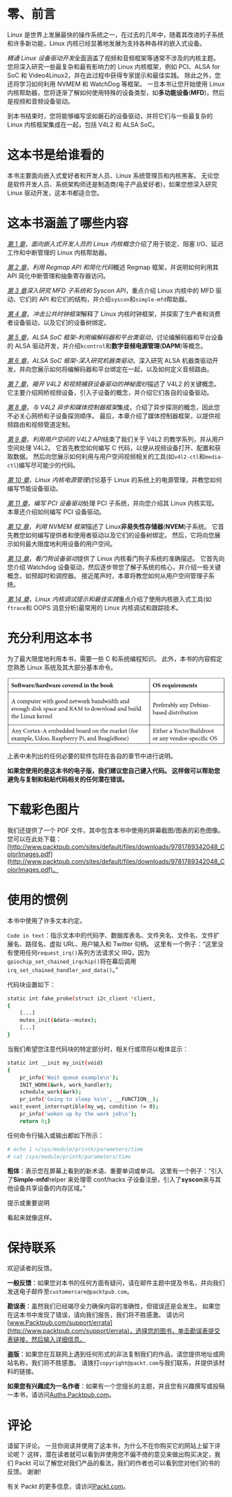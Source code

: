 # 零、前言

Linux 是世界上发展最快的操作系统之一，在过去的几年中，随着其改进的子系统和许多新功能，Linux 内核已经显著地发展为支持各种各样的嵌入式设备。

*精通 Linux 设备驱动开发*全面涵盖了视频和音频框架等通常不涉及的内核主题。 您将深入研究一些最复杂和最有影响力的 Linux 内核框架，例如 PCI、ALSA for SoC 和 Video4Linux2，并在此过程中获得专家提示和最佳实践。 除此之外，您还将学习如何利用 NVMEM 和 WatchDog 等框架。 一旦本书让您开始使用 Linux 内核帮助器，您将逐渐了解如何使用特殊的设备类型，如**多功能设备**(**MFD**)，然后是视频和音频设备驱动。

到本书结束时，您将能够编写坚如磐石的设备驱动，并将它们与一些最复杂的 Linux 内核框架集成在一起，包括 V4L2 和 ALSA SoC。

# 这本书是给谁看的

本书主要面向嵌入式爱好者和开发人员、Linux 系统管理员和内核黑客。 无论您是软件开发人员、系统架构师还是制造商(电子产品爱好者)，如果您想深入研究 Linux 驱动开发，这本书都适合您。

# 这本书涵盖了哪些内容

[*第 1 章*](01.html#_idTextAnchor015)，*面向嵌入式开发人员的 Linux 内核概念*介绍了用于锁定、阻塞 I/O、延迟工作和中断管理的 Linux 内核帮助器。

[*第 2 章*](02.html#_idTextAnchor030)，*利用 Regmap API 和简化代码*概述 Regmap 框架，并说明如何利用其 API 简化中断管理和抽象寄存器访问。

[*第 3 章*](03.html#_idTextAnchor039)*深入研究 MFD 子系统和 Syscon API*，重点介绍 Linux 内核中的 MFD 驱动、它们的 API 和它们的结构，并介绍`syscon`和`simple-mfd`帮助器。

[*第 4 章*](04.html#_idTextAnchor047)，*冲击公共时钟框架*解释了 Linux 内核时钟框架，并探索了生产者和消费者设备驱动，以及它们的设备树绑定。

[*第 5 章*](05.html#_idTextAnchor124)，*ALSA SoC 框架-利用编解码器和平台类驱动*，讨论编解码器和平台设备的 ALSA 驱动开发，并介绍`kcontrol`和**数字音频电源管理**(**DAPM**)等概念。

[*第 6 章*](06.html#_idTextAnchor204)，*ALSA SoC 框架-深入研究机器类驱动*，深入研究 ALSA 机器类驱动开发，并向您展示如何将编解码器和平台绑定在一起，以及如何定义音频路由。

[*第 7 章*](07.html#_idTextAnchor287)，*揭开 V4L2 和视频捕获设备驱动的神秘面纱*描述了 V4L2 的关键概念。 它主要介绍网桥视频设备，引入子设备的概念，并介绍它们各自的设备驱动。

[*第 8 章*](08.html#_idTextAnchor342)，*与 V4L2 异步和媒体控制器框架*集成，介绍了异步探测的概念，因此您不必关心网桥和子设备探测顺序。 最后，本章介绍了媒体控制器框架，以提供视频路由和视频管道定制。

[*第 9 章*](09.html#_idTextAnchor396)，*利用用户空间的 V4L2 API*结束了我们关于 V4L2 的教学系列，并从用户空间处理 V4L2。 它首先教您如何编写 C 代码，以便从视频设备打开、配置和获取数据。 然后向您展示如何利用与用户空间视频相关的工具(如`v4l2-ctl`和`media-ctl`)编写尽可能少的代码。

[*第 10 章*](10.html#_idTextAnchor455)，*Linux 内核电源管理*讨论基于 Linux 的系统上的电源管理，并教您如何编写节能设备驱动。

[*第 11 章*](11.html#_idTextAnchor519)，*编写 PCI 设备驱动*处理 PCI 子系统，并向您介绍其 Linux 内核实现。 本章还介绍如何编写 PCI 设备驱动。

[*第 12 章*](12.html#_idTextAnchor608)，*利用 NVMEM 框架*描述了 Linux**非易失性存储器**(**NVEM**)子系统。 它首先教您如何编写提供者和使用者驱动以及它们的设备树绑定。 然后，它将向您展示如何最大限度地利用设备的用户空间。

[*第 13 章*](13.html#_idTextAnchor633)，*看门狗设备驱动*提供了 Linux 内核看门狗子系统的准确描述。 它首先向您介绍 Watchdog 设备驱动，然后逐步带您了解子系统的核心，并介绍一些关键概念，如预超时和调控器。 接近尾声时，本章将教您如何从用户空间管理子系统。

[*第 14 章*](14.html#_idTextAnchor673)，*Linux 内核调试提示和最佳实践*重点介绍了使用内核嵌入式工具(如`ftrace`和 OOPS 消息分析)最常用的 Linux 内核调试和跟踪技术。

# 充分利用这本书

为了最大限度地利用本书，需要一些 C 和系统编程知识。 此外，本书的内容假定您熟悉 Linux 系统及其大部分基本命令。

![](img/Preface_Table.jpg)

上表中未列出的任何必要的软件包将在各自的章节中进行说明。

**如果您使用的是这本书的电子版，我们建议您自己键入代码。 这样做可以帮助您避免与复制和粘贴代码相关的任何潜在错误。**

# 下载彩色图片

我们还提供了一个 PDF 文件，其中包含本书中使用的屏幕截图/图表的彩色图像。 您可以在此处下载：[http://www.packtpub.com/sites/default/files/downloads/9781789342048_ColorImages.pdf](http://www.packtpub.com/sites/default/files/downloads/9781789342048_ColorImages.pdf)。

# 使用的惯例

本书中使用了许多文本约定。

`Code in text`：指示文本中的代码字、数据库表名、文件夹名、文件名、文件扩展名、路径名、虚拟 URL、用户输入和 Twitter 句柄。 这里有一个例子：“这里没有使用任何`request_irq()`系列方法请求父 IRQ，因为`gpiochip_set_chained_irqchip()`将在幕后调用`irq_set_chained_handler_and_data()`。”

代码块设置如下：

```sh
static int fake_probe(struct i2c_client *client,                       const struct i2c_device_id *id)
{
    [...]
    mutex_init(&data->mutex);
    [...]
}
```

当我们希望您注意代码块的特定部分时，相关行或项将以粗体显示：

```sh
static int __init my_init(void)
{
    pr_info('Wait queue example\n');
    INIT_WORK(&wrk, work_handler);
    schedule_work(&wrk);
    pr_info('Going to sleep %s\n', __FUNCTION__);
 wait_event_interruptible(my_wq, condition != 0);
    pr_info('woken up by the work job\n');
    return 0;}
```

任何命令行输入或输出都如下所示：

```sh
# echo 1 >/sys/module/printk/parameters/time
# cat /sys/module/printk/parameters/time
```

**粗体**：表示您在屏幕上看到的新术语、重要单词或单词。 这里有一个例子：“引入了**Simple-mfd**helper 来处理零 conf/hacks 子设备注册，引入了**syscon**来与其他设备共享设备的内存区域。”

提示或重要说明

看起来就像这样。

# 保持联系

欢迎读者的反馈。

**一般反馈**：如果您对本书的任何方面有疑问，请在邮件主题中提及书名，并向我们发送电子邮件至`customercare@packtpub.com`。

**勘误表**：虽然我们已经竭尽全力确保内容的准确性，但错误还是会发生。 如果您在这本书中发现了错误，请向我们报告，我们将不胜感激。 请访问[www.Packtpub.com/support/errata](http://www.packtpub.com/support/errata)，选择您的图书，单击勘误表提交表链接，然后输入详细信息。

**盗版**：如果您在互联网上遇到任何形式的非法复制我们的作品，请您提供地址或网站名称，我们将不胜感激。 请拨打`copyright@packt.com`与我们联系，并提供该材料的链接。

**如果您有兴趣成为一名作者**：如果有一个您擅长的主题，并且您有兴趣撰写或投稿一本书，请访问[Auths.Packtpub.com](http://authors.packtpub.com)。

# 评论

请留下评论。 一旦你阅读并使用了这本书，为什么不在你购买它的网站上留下评论呢？ 这样，潜在读者就可以看到并使用您不偏不倚的意见来做出购买决定，我们 Packt 可以了解您对我们产品的看法，我们的作者也可以看到您对他们的书的反馈。 谢谢!

有关 Packt 的更多信息，请访问[Packt.com](http://packt.com)。